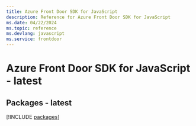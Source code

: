 ```yaml
---
title: Azure Front Door SDK for JavaScript
description: Reference for Azure Front Door SDK for JavaScript
ms.date: 04/22/2024
ms.topic: reference
ms.devlang: javascript
ms.service: frontdoor
---
```

# Azure Front Door SDK for JavaScript - latest
## Packages - latest
[!INCLUDE [packages](front-door-index.md)]